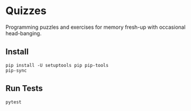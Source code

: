 # Quizzes
Programming puzzles and exercises for memory fresh-up with occasional head-banging.

## Install

```
pip install -U setuptools pip pip-tools
pip-sync
```

## Run Tests

`pytest`
